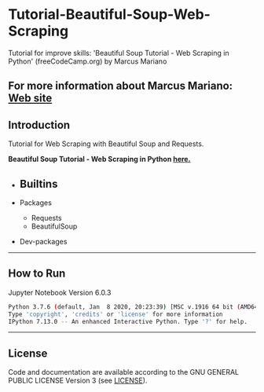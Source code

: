 # Tutorial-Beautiful-Soup-Web-Scraping

Tutorial for improve skills: 'Beautiful Soup Tutorial - Web Scraping in Python' (freeCodeCamp.org) by Marcus Mariano


**For more information about Marcus Mariano: [Web site](https://marcusmariano.github.io/mmariano/)**  
---

## Introduction

Tutorial for Web Scraping with Beautiful Soup and Requests.

**Beautiful Soup Tutorial - Web Scraping in Python [here.](https://www.youtube.com/watch?v=87Gx3U0BDlo&t=219s)**

- Builtins
    -

- Packages
    - Requests
    - BeautifulSoup    

- Dev-packages

---

## How to Run

Jupyter Notebook Version 6.0.3  
```sh
Python 3.7.6 (default, Jan  8 2020, 20:23:39) [MSC v.1916 64 bit (AMD64)]
Type 'copyright', 'credits' or 'license' for more information
IPython 7.13.0 -- An enhanced Interactive Python. Type '?' for help.

```


---

## License

Code and documentation are available according to the GNU GENERAL PUBLIC LICENSE Version 3 (see [LICENSE](https://www.gnu.org/licenses/gpl.html)).
